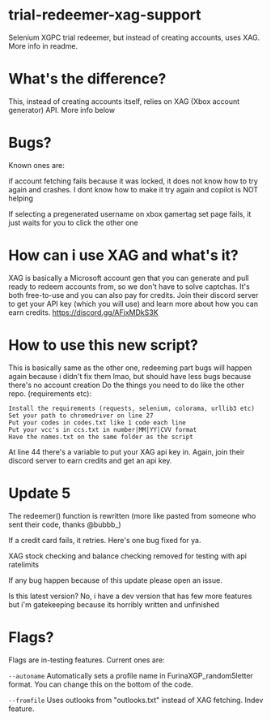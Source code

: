 # trial-redeemer-xag-support
Selenium XGPC trial redeemer, but instead of creating accounts, uses XAG. More info in readme.

# What's the difference?
This, instead of creating accounts itself, relies on XAG (Xbox account generator) API. More info below
# Bugs?
Known ones are:

if account fetching fails because it was locked, it does not know how to try again and crashes. I dont know how to make it try again and copilot is NOT helping

If selecting a pregenerated username on xbox gamertag set page fails, it just waits for you to click the other one

# How can i use XAG and what's it?
XAG is basically a Microsoft account gen that you can generate and pull ready to redeem accounts from, so we don't have to solve captchas.
It's both free-to-use and you can also pay for credits. Join their discord server to get your API key (which you will use) and learn more about how you can earn credits.
https://discord.gg/AFjxMDkS3K

# How to use this new script?
This is basically same as the other one, redeeming part bugs will happen again because i didn't fix them lmao, but should have less bugs because there's no account creation
Do the things you need to do like the other repo. (requirements etc):
```
Install the requirements (requests, selenium, colorama, urllib3 etc)
Set your path to chromedriver on line 27
Put your codes in codes.txt like 1 code each line
Put your vcc's in ccs.txt in number|MM|YY|CVV format
Have the names.txt on the same folder as the script
```
At line 44 there's a variable to put your XAG api key in. Again, join their discord server to earn credits and get an api key.

# Update 5

The redeemer() function is rewritten (more like pasted from someone who sent their code, thanks @bubbb_)

If a credit card fails, it retries. Here's one bug fixed for ya.

XAG stock checking and balance checking removed for testing with api ratelimits

If any bug happen because of this update please open an issue.

Is this latest version? No, i have a dev version that has few more features but i'm gatekeeping because its horribly written and unfinished

# Flags?

Flags are in-testing features. Current ones are:

`--autoname` Automatically sets a profile name in FurinaXGP_random5letter format. You can change this on the bottom of the code.

`--fromfile` Uses outlooks from "outlooks.txt" instead of XAG fetching. Indev feature.

